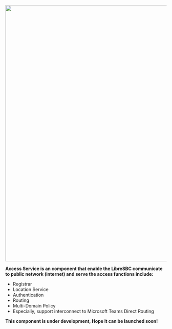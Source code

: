 <p align="center"> <img width="800" src="https://user-images.githubusercontent.com/58973699/126865893-fe63be54-da33-4be4-9906-a6ecb0ed8fc2.png"></p>

**Access Service is an component that enable the LibreSBC communicate to public network (internet) and serve the access functions include:**
* Registrar
* Location Service
* Authentication
* Routing
* Multi-Domain Policy
* Especially, support interconnect to Microsoft Teams Direct Routing


**This component is under development, Hope It can be launched soon!**